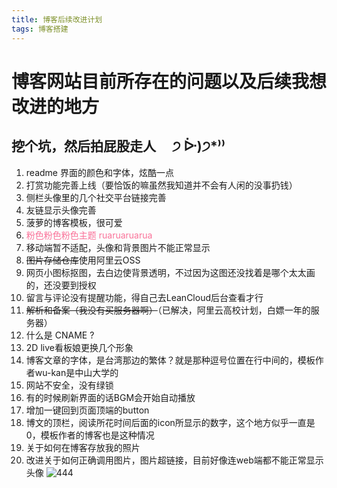 ```yaml
---
title: 博客后续改进计划
tags: 博客搭建
---
```


# 博客网站目前所存在的问题以及后续我想改进的地方
## 挖个坑，然后拍屁股走人 &emsp;੭ ᐕ)੭*⁾⁾
1. readme 界面的颜色和字体，炫酷一点
2. 打赏功能完善上线（要恰饭的嘛虽然我知道并不会有人闲的没事扔钱）
3. 侧栏头像里的几个社交平台链接完善
4. 友链显示头像完善
5. 菠萝的博客模板，很可爱
6. <font color=#FA7299>粉色粉色粉色主题 ruaruaruarua</font>
7. 移动端暂不适配，头像和背景图片不能正常显示
9. ~~图片存储仓库~~使用阿里云OSS
8. 网页小图标抠图，去白边使背景透明，不过因为这图还没找着是哪个太太画的，还没要到授权
10. 留言与评论没有提醒功能，得自己去LeanCloud后台查看才行
11. ~~解析和备案（我没有买服务器啊）~~（已解决，阿里云高校计划，白嫖一年的服务器）
12. 什么是 CNAME ?
13. 2D live看板娘更换几个形象
14. 博客文章的字体，是台湾那边的繁体？就是那种逗号位置在行中间的，模板作者wu-kan是中山大学的
15. 网站不安全，没有绿锁
16. 有的时候刷新界面的话BGM会开始自动播放
17. 增加一键回到页面顶端的button
17. 博文的顶栏，阅读所花时间后面的icon所显示的数字，这个地方似乎一直是0，模板作者的博客也是这种情况
18. 关于如何在博客存放我的照片
17. 改进关于如何正确调用图片，图片超链接，目前好像连web端都不能正常显示头像
![444](https://i0.hdslb.com/bfs/album/c96c03cec8e9ddbdf9f27be6a4fc6c06b5e7533f.jpg)